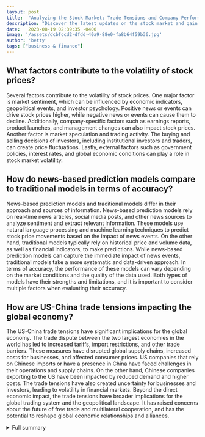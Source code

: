 ```yaml
---
layout: post
title:  "Analyzing the Stock Market: Trade Tensions and Company Performance"
description: "Discover the latest updates on the stock market and gain valuable insights into the potential impact of trade tensions and other external factors. This article provides in-depth analysis of specific companies and their recent performance, expert opinions, and key takeaways for investors."
date:   2023-08-19 02:39:35 -0400
image: '/assets/dcbfccd2-dfdd-40a9-88e0-fa8b64f59b36.jpg'
author: 'betty'
tags: ["business & finance"]
---
```


## What factors contribute to the volatility of stock prices?
Several factors contribute to the volatility of stock prices. One major factor is market sentiment, which can be influenced by economic indicators, geopolitical events, and investor psychology. Positive news or events can drive stock prices higher, while negative news or events can cause them to decline. Additionally, company-specific factors such as earnings reports, product launches, and management changes can also impact stock prices. Another factor is market speculation and trading activity. The buying and selling decisions of investors, including institutional investors and traders, can create price fluctuations. Lastly, external factors such as government policies, interest rates, and global economic conditions can play a role in stock market volatility.

## How do news-based prediction models compare to traditional models in terms of accuracy?
News-based prediction models and traditional models differ in their approach and sources of information. News-based prediction models rely on real-time news articles, social media posts, and other news sources to analyze sentiment and extract relevant information. These models use natural language processing and machine learning techniques to predict stock price movements based on the impact of news events. On the other hand, traditional models typically rely on historical price and volume data, as well as financial indicators, to make predictions. While news-based prediction models can capture the immediate impact of news events, traditional models take a more systematic and data-driven approach. In terms of accuracy, the performance of these models can vary depending on the market conditions and the quality of the data used. Both types of models have their strengths and limitations, and it is important to consider multiple factors when evaluating their accuracy.

## How are US-China trade tensions impacting the global economy?
The US-China trade tensions have significant implications for the global economy. The trade dispute between the two largest economies in the world has led to increased tariffs, import restrictions, and other trade barriers. These measures have disrupted global supply chains, increased costs for businesses, and affected consumer prices. US companies that rely on Chinese imports or have a presence in China have faced challenges in their operations and supply chains. On the other hand, Chinese companies exporting to the US have been impacted by reduced demand and higher costs. The trade tensions have also created uncertainty for businesses and investors, leading to volatility in financial markets. Beyond the direct economic impact, the trade tensions have broader implications for the global trading system and the geopolitical landscape. It has raised concerns about the future of free trade and multilateral cooperation, and has the potential to reshape global economic relationships and alliances.


<details>
        <summary>Full summary</summary>
<p>In today's midday trading, the stock market is seeing several companies making headlines with their performance. Let's take a closer look at the top stories.</p>
<p>Strategic Education (STRA) is grabbing attention as it was upgraded to a 'buy' from 'neutral' by Bank of America. This news has sparked interest among investors as they consider the potential of this company.</p>
<p>Xpeng (XPEV) has reported a larger-than-expected loss in the second quarter. Despite this setback, the company remains optimistic about its future growth prospects.</p>
<p>Ross Stores (ROST) has beaten earnings expectations in its third-quarter results, exceeding analyst estimates by 23%. This positive performance has led to increased investor confidence in the company.</p>
<p>Blue Bird (BLBD) has received a buy rating from Bank of America. This endorsement from a reputable source has generated excitement among investors.</p>
<p>Keysight Technologies (KEYS) has provided a weak fiscal Q4 outlook, causing some concern in the market. However, the company's CEO remains confident in its long-term growth potential.</p>
<p>Estee Lauder (EL) has issued lower-than-expected guidance, disappointing investors who were hoping for stronger projections. This news has led to a decline in the company's stock price.</p>
<p>Nvidia (NVDA) has slipped in midday trading ahead of its quarterly results. Investors are eagerly awaiting the company's performance, which could have a significant impact on the market.</p>
<p>China-based companies are trading lower due to economic concerns. The ongoing trade tensions between the US and China are adversely affecting these companies' stock prices.</p>
<p>Deere (DE) has posted impressive beats on both top and bottom lines for its Q3 results. This solid performance has reinforced investor confidence in the company.</p>
<p>In addition to these main source events, we also have insights from extra sources that provide further analysis on the market.</p>
<p>Sophisticated investors view the market as evening out over time due to mean reversion. They believe that high market prices discourage mean reversion investors, but low market prices are viewed as an opportunity to buy.</p>
<p>Probability distribution graphs show the chance of price predictions falling within a specific range. These graphs can help investors make informed decisions about their investments.</p>
<p>When it comes to investing in Strategic Education, it is important to note that its performance cannot be consistently replicated. Stock prices, like Strategic Education, have symmetrical distributions.</p>
<p>For Strategic Education, the after-hype downside and upside margins are 71.11% and 74.19%, respectively. These margins indicate the potential volatility in the stock price.</p>
<p>It is worth mentioning that news-based prediction models may not always outperform traditional models. Investors need to consider multiple factors when making investment decisions.</p>
<p>Institutional investors are aggressively trading Strategic Education, indicating their confidence in the company's future performance.</p>
<p>Price movement in the stock market is often driven by hype and press releases. It is important for investors to evaluate the substance behind the hype.</p>
<p>Hype that is unrelated to earnings may present a short sale opportunity for savvy investors.</p>
<p>Credible news sources of Strategic Education's competitors can enhance the prediction of future price movements. Keeping an eye on the competition can provide valuable insights.</p>
<p>In the case of Xpeng, the company reported a net loss of 2.80 billion yuan ($384.5 million) in the second quarter. This net loss widened from the year-earlier period and was worse than analysts' estimates.</p>
<p>Ross Stores' third-quarter results showed flat revenue compared to the previous year. However, net income saw a decline of 11%. Despite this, the company managed to beat expectations, with revenue exceeding analyst estimates by 4.5% and EPS surpassing estimates by 23%. The company's share price has remained largely unchanged.</p>
<p>Nuvve Holding Corp. and Blue Bird Corporation announced the unveiling of eight electric, zero-emission school buses. These buses are powered by DC fast chargers supplied by Nuvve and enabled with Nuvve's vehicle-to-grid (V2G) energy aggregation platform. The vehicles are qualified to generate revenues for the school district through SDG&amp;E's Emergency Load Reduction Program. This collaboration showcases the commitment to sustainable transportation and highlights the potential revenue opportunities with V2G technology.</p>
<p>Keysight Technologies' weaker-than-expected fiscal Q4 outlook has overshadowed its earnings beat. The company reported third-quarter net income of $288 million and flat revenue. Despite the disappointing outlook, the CEO of Keysight Technologies remains confident in the company's long-term growth trends.</p>
<p>Estee Lauder and other U.S. luxury companies are facing challenges in China as the recovery in the country is slower than anticipated. China's consumer sector fell into deflation in July, impacting the sales of these luxury goods makers. Estee Lauder is expected to show a decline in revenue, while Capri, the owner of Michael Kors, is also projected to see a decline in first-quarter revenues and net income.</p>
<p>The article also highlights the impact of US-China trade tensions on consumers, producers, and the global economy. The tariffs have reduced trade between the two countries, and the latest escalation in trade tensions could disrupt global supply chains and jeopardize global growth. Import restrictions would harm low-income households, and higher trade barriers would slow the spread of new technologies.</p>
<p>In conclusion, the midday trading update and stock market analysis provide valuable insights into the current state of the market. It is important for investors to consider both the main source events and the additional analysis from extra sources to make informed investment decisions.</p>
<p>Disclaimer: The information provided in this article is for educational purposes only and should not be considered as financial advice. Investing in the stock market involves risk, and individuals should conduct their own research and consult with a financial advisor before making any investment decisions.</p>
</details>